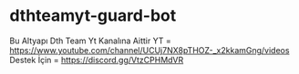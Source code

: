 # dthteamyt-guard-bot
Bu Altyapı Dth Team Yt Kanalına Aittir YT =  https://www.youtube.com/channel/UCUj7NX8pTHOZ-_x2kkamGng/videos      Destek İçin = https://discord.gg/VtzCPHMdVR

